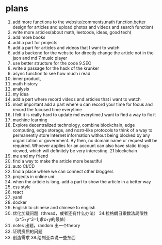 # plans
1. add more functions to the website(comments,math function,better design for articles and upload photos and videos and search function)
2. write more articles(about math, leetcode, ideas, good tech)
3. add more books
4. add a part for projects
5. add a part for articles and videos that I want to watch
6. add a backend for the website for directly change the article not in the json and md
7.music player
8. use better structure for the code
9.SEO
10. write a passage for the hack of the krunker
11. async function to see how much i read
12. inner product,
13. math history
14. analysis
15. my idea
16. add a part where record videos and articles that i want to watch
17. most important add a part where u can record your time for focus and record the focused time everytime
18. I felt it is really hard to update md everytime,I want to find a way to fix it
19. machine learning
20. Explore decentralized technology, combine blockchain, edge computing, edge storage, and nostr-like protocols to think of a way to permanently store Internet information without being blocked by any organization or government. By then, no domain name or request will be required. Whoever applies for an account can also have static blogs viewed, which will definitely be very interesting. 
21  blockchain
22. me and my friend
23. find a way to make the article more beautiful
24. auto CI/CD
25. find a place where we can connect other bloggers
26. projects in online uni
27. when the article is long, add a part to show the article in a better way
28. css style 
29. react
30. yaml
31. docker
32. English to chinese and chinese to english
33. 优化加载问题（thread，或者还有什么办法）
34.拉格朗日乘数法局限性（x^5+y^3=1,求x+y的最值）
35. notes 出题，random 出一个theory
36. 证明资质的问题
37. 创造需求
38.给刘亚森说一些东西